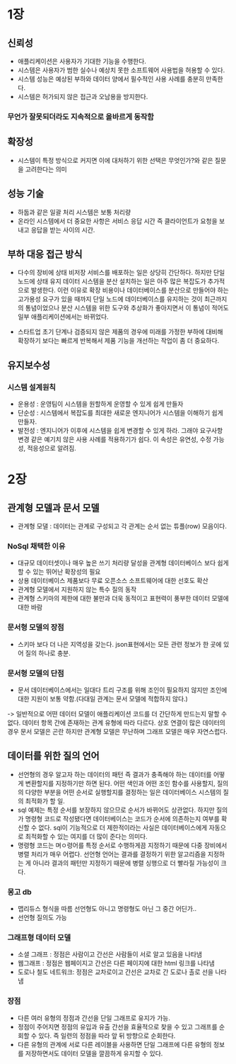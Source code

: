 # 1장

## 신뢰성
- 애플리케이션은 사용자가 기대한 기능을 수행한다.
- 시스템은 사용자가 범한 실수나 예상치 못한 소프트웨어 사용법을 허용할 수 있다.
- 시스템 성능은 예상된 부하와 데이터 양에서 필수적인 사용 사례를 충분히 만족한다.
- 시스템은 허가되지 않은 접근과 오남용을 방지한다.
### 무언가 잘못되더라도 지속적으로 올바르게 동작함

## 확장성
- 시스템이 특정 방식으로 커지면 이에 대처하기 위한 선택은 무엇인가?와 같은 질문을 고려한다는 의미

## 성능 기술
- 하둡과 같은 일괄 처리 시스템은 보통 처리량
- 온라인 시스템에서 더 중요한 사항은 서비스 응답 시간 즉 클라이언트가 요청을 보내고 응답을 받는 사이의 시간.

## 부하 대응 접근 방식
- 다수의 장비에 상태 비저장 서비스를 배포하는 일은 상당히 간단하다. 하지만 단일 노드에 상태 유지 데이터 시스템을 분산 설치하는 일은 아주 많은 복잡도가 추가적으로 발생한다. 이런 이유로 확장 비용이나 데이터베이스를 분산으로 만들어야 하는 고가용성 요구가 있을 때까지 단일 노드에 데이터베이스를 유지하는 것이 최근까지의 통념이었으나 분산 시스템을 위한 도구와 추상화가 좋아지면서 이 통념이 적어도 일부 애플리케이션에서는 바뀌었다.

- 스타트업 초기 단계나 검증되지 않은 제품의 경우에 미래를 가정한 부하에 대비해 확장하기 보다는 빠르게 반복해서 제품 기능을 개선하는 작업이 좀 더 중요하다.

## 유지보수성
### 시스템 설계원칙
- 운용성 : 운영팀이 시스템을 원할하게 운영할 수 있게 쉽게 만들자
- 단순성 : 시스템에서 복잡도를 최대한 새로운 엔지니어가 시스템을 이해하기 쉽게 만들자.
- 발전성 : 엔지니어가 이후에 시스템을 쉽게 변경할 수 있게 하라. 그래야 요구사항 변경 같은 예기치 않은 사용 사례를 적용하기가 쉽다. 이 속성은 유연성, 수정 가능성, 적응성으로 알려짐.



# 2장

## 관계형 모델과 문서 모델
- 관계형 모댈 : 데이터는 관계로 구성되고 각 관계는 순서 없는 튜플(row) 모음이다.
### NoSql 채택한 이유
- 대규모 데이터셋이나 매우 높은 쓰기 처리량 달성을 관계형 데이터베이스 보다 쉽게 할 수 있는 뛰어난 확장성의 필요
- 상용 데이터베이스 제품보다 무료 오픈소스 소프트웨어에 대한 선호도 확산
- 관계형 모델에서 지원하지 않는 특수 질의 동작
- 관계형 스키마의 제한에 대한 불만과 더욱 동적이고 표현력이 풍부한 데이터 모델에 대한 바람
### 문서형 모델의 장점
- 스키마 보다 더 나은 지역성을 갖는다. json표현에서는 모든 관련 정보가 한 곳에 있어 질의 하나로 충분.
### 문서형 모델의 단점
- 문서 데이터베이스에서는 일대다 트리 구조를 위해 조인이 필요하지 않지만 조인에 대한 지원이 보통 약함.(다대일 관계는 문서 모델에 적합하지 않다.)

-> 일반적으로 어떤 데이터 모델이 애플리케이션 코드를 더 간단하게 만드는지 말할 수 없다. 데이터 항목 간에 존재하는 관계 유형에 따라 다르다. 상호 연결이 많은 데이터의 경우 문서 모델은 곤란 하지만 관계형 모델은 무난하며 그래프 모델은 매우 자연스럽다.

## 데이터를 위한 질의 언어
- 선언형의 경우 알고자 하는 데이터의 패턴 즉 결과가 충족해야 하는 데이터를 어떻게 변환할지를 지정하기만 하면 된다. 어떤 색인과 어떤 조인 함수를 사용할지, 질의의 다양한 부분을 어떤 순서로 실행할지를 결정하는 일은 데이터베이스 시스템의 질의 최적화가 할 일.
- sql 예제는 특정 순서를 보장하지 않으므로 순서가 바뀌어도 상관없다. 하지만 질의가 명령형 코드로 작성됐다면 데이터베이스는 코드가 순서에 의존하는지 여부를 확신할 수 없다. sql이 기능적으로 더 제한적이라는 사실은 데이터베이스에게 자동으로 최적화할 수 있는 여지를 더 많이 준다는 의미다.
- 명령형 코드는 며ㅇ령어를 특정 순서로 수행하게끔 지정하기 때문에 다중 장비에서 병렬 처리가 매우 어렵다. 선언형 언어는 결과를 결정하기 위한 알고리즘을 지정하는 게 아니라 결과의 패턴만 지정하기 때문에 병렬 싱행으로 더 빨라질 가능성이 크다.

### 몽고 db
- 맵리듀스 형식을 따름 선언형도 아니고 명령형도 아닌 그 중간 어딘가..
- 선언형 질의도 가능

### 그래프형 데이터 모델
- 소셜 그래프 : 정점은 사람이고 간선은 사람들이 서로 알고 있음을 나타냄
- 웹그래프 : 정점은 웹페이지고 간선은 다른 페이지에 대한 html 링크를 나타냄
- 도로나 철도 네트워크: 정점은 교차로이고 간선은 교차로 간 도로나 촐로 선을 나타냄
### 장점
- 다른 여러 유형의 정점과 간선을 단일 그래프로 유지가 가능.
- 정점이 주어지면 정점의 유입과 유출 간선을 효율적으로 찾을 수 있고 그래프를 순회할 수 있다. 즉 일련의 정점을 따라 앞 뒤 방향으로 순회한다.
- 다른 유형의 관계에 서로 다른 레이블을 사용하면 단일 그래프에 다른 유형의 정보를 저장하면서도 데이터 모델을 깔끔하게 유지할 수 있다.
 